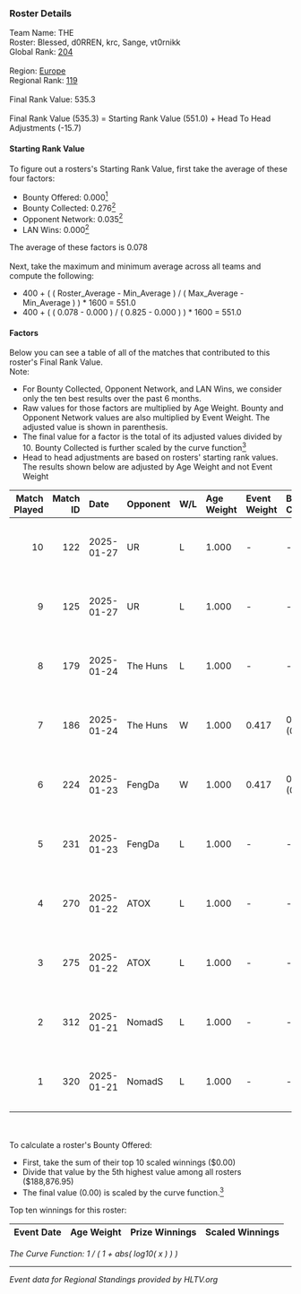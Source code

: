 ### Roster Details<br />
Team Name: THE<br />
Roster: Blessed, d0RREN, krc, Sange, vt0rnikk<br />
Global Rank: [204](../../standings_global_2025_02_03.md)<br />
<br />
Region: [Europe]( ../../standings_europe_2025_02_03.md)<br />
Regional Rank: [119]( ../../standings_europe_2025_02_03.md)<br />
<br />
Final Rank Value:  535.3<br />
<br />
Final Rank Value (535.3) = Starting Rank Value (551.0) + Head To Head Adjustments (-15.7)<br />

#### Starting Rank Value<br />
To figure out a rosters's Starting Rank Value, first take the average of these four factors:<br />
- Bounty Offered: 0.000[<sup>1</sup>](#table2)
- Bounty Collected: 0.276[<sup>2</sup>](#table1)
- Opponent Network: 0.035[<sup>2</sup>](#table1)
- LAN Wins: 0.000[<sup>2</sup>](#table1)

The average of these factors is 0.078<br />
<br />
Next, take the maximum and minimum average across all teams and compute the following:<br />
- 400 + ( ( Roster_Average - Min_Average ) / ( Max_Average - Min_Average ) ) * 1600 = 551.0
- 400 + ( ( 0.078 - 0.000 ) / ( 0.825 - 0.000 ) ) * 1600 = 551.0


#### Factors<br />
Below you can see a table of all of the matches that contributed to this roster's Final Rank Value.<br />
Note:<br />

- For Bounty Collected, Opponent Network, and LAN Wins, we consider only the ten best results over the past 6 months.
- Raw values for those factors are multiplied by Age Weight. Bounty and Opponent Network values are also multiplied by Event Weight. The adjusted value is shown in parenthesis.
- The final value for a factor is the total of its adjusted values divided by 10. Bounty Collected is further scaled by the curve function[<sup>3</sup>](#curveFunction)
- Head to head adjustments are based on rosters' starting rank values. The results shown below are adjusted by Age Weight and not Event Weight
<span id="table1"></span><br />


| Match Played | Match ID | Date       | Opponent | W/L | Age Weight | Event Weight | Bounty Collected | Opponent Network | LAN Wins  | H2H Adj. | Roster                                |
| -: | -: | :- | :- | :- | :- | :- | :- | :- | :- | -: | :- |
|           10 |      122 | 2025-01-27 | UR       | L   | 1.000      | -            | -                | -                | -         |    -7.05 | Blessed, d0RREN, krc, Sange, vt0rnikk |
|            9 |      125 | 2025-01-27 | UR       | L   | 1.000      | -            | -                | -                | -         |    -7.50 | Blessed, d0RREN, krc, Sange, vt0rnikk |
|            8 |      179 | 2025-01-24 | The Huns | L   | 1.000      | -            | -                | -                | -         |    -2.90 | Blessed, d0RREN, krc, Sange, vt0rnikk |
|            7 |      186 | 2025-01-24 | The Huns | W   | 1.000      | 0.417        | 0.058 (0.024)    | 0.655 (0.273)    | 0 (0.000) |    28.98 | Blessed, d0RREN, krc, Sange, vt0rnikk |
|            6 |      224 | 2025-01-23 | FengDa   | W   | 1.000      | 0.417        | 0.000 (0.000)    | 0.182 (0.076)    | 0 (0.000) |    17.89 | Blessed, d0RREN, krc, Sange, vt0rnikk |
|            5 |      231 | 2025-01-23 | FengDa   | L   | 1.000      | -            | -                | -                | -         |   -13.42 | Blessed, d0RREN, krc, Sange, vt0rnikk |
|            4 |      270 | 2025-01-22 | ATOX     | L   | 1.000      | -            | -                | -                | -         |    -0.77 | Blessed, d0RREN, krc, Sange, vt0rnikk |
|            3 |      275 | 2025-01-22 | ATOX     | L   | 1.000      | -            | -                | -                | -         |    -0.78 | Blessed, d0RREN, krc, Sange, vt0rnikk |
|            2 |      312 | 2025-01-21 | NomadS   | L   | 1.000      | -            | -                | -                | -         |   -14.39 | Blessed, d0RREN, krc, Sange, vt0rnikk |
|            1 |      320 | 2025-01-21 | NomadS   | L   | 1.000      | -            | -                | -                | -         |   -15.72 | Blessed, d0RREN, krc, Sange, vt0rnikk |

<br />
<span id="table2"></span><br />
To calculate a roster's Bounty Offered:<br />

- First, take the sum of their top 10 scaled winnings ($0.00)
- Divide that value by the 5th highest value among all rosters ($188,876.95)
- The final value (0.00) is scaled by the curve function.[<sup>3</sup>](#curveFunction)

Top ten winnings for this roster:<br />

| Event Date | Age Weight | Prize Winnings | Scaled Winnings |
| :- | -: | :- | :- |


<span id="curveFunction"></span>_The Curve Function: 1 / ( 1 + abs( log10( x ) ) )_<br />

---
_Event data for Regional Standings provided by HLTV.org_<br />
